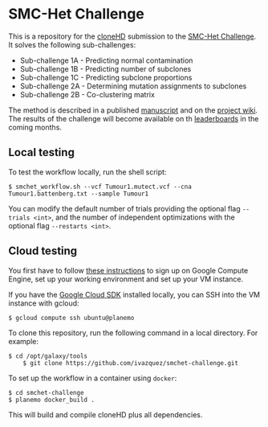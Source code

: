 # SMC-Het Challenge

This is a repository for the [cloneHD](http://www.sanger.ac.uk/science/tools/clonehd) submission to the [SMC-Het Challenge](http://dreamchallenges.org/project/home-upcoming/dream-9-5-icgc-tcga-dream-somatic-mutation-calling-tumor-heterogeneity-challenge-smc-het/). It solves the following sub-challenges:

* Sub-challenge 1A - Predicting normal contamination
* Sub-challenge 1B - Predicting number of subclones
* Sub-challenge 1C - Predicting subclone proportions
* Sub-challenge 2A - Determining mutation assignments to subclones
* Sub-challenge 2B - Co-clustering matrix

The method is described in a published [manuscript](http://www.cell.com/cell-reports/abstract/S2211-1247(14)00373-8) and on the [project wiki](https://www.synapse.org/#!Synapse:syn6148310/wiki/400535). The results of the challenge will become available on th [leaderboards](https://www.synapse.org/#!Synapse:syn2813581/wiki/303141) in the coming months.

## Local testing

To test the workflow locally, run the shell script:

    $ smchet_workflow.sh --vcf Tumour1.mutect.vcf --cna Tumour1.battenberg.txt --sample Tumour1

You can modify the default number of trials providing the optional flag `--trials <int>`, and the number of independent optimizations with the optional flag `--restarts <int>`.

## Cloud testing

You first have to follow [these instructions](https://www.synapse.org/#!Synapse:syn2813581/wiki/303161) to sign up on Google Compute Engine, set up your working environment and set up your VM instance.

If you have the [Google Cloud SDK](https://cloud.google.com/sdk/) installed locally, you can SSH into the VM instance with gcloud:

    $ gcloud compute ssh ubuntu@planemo

To clone this repository, run the following command in a local directory. For example:

    $ cd /opt/galaxy/tools
		$ git clone https://github.com/ivazquez/smchet-challenge.git

To set up the workflow in a container using `docker`:

    $ cd smchet-challenge
    $ planemo docker_build .

This will build and compile cloneHD plus all dependencies.